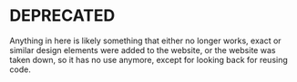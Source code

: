 # DEPRECATED

Anything in here is likely something that either no longer works, exact or similar design elements were added to the website, or the website was taken down, so it has no use anymore, except for looking back for reusing code.
